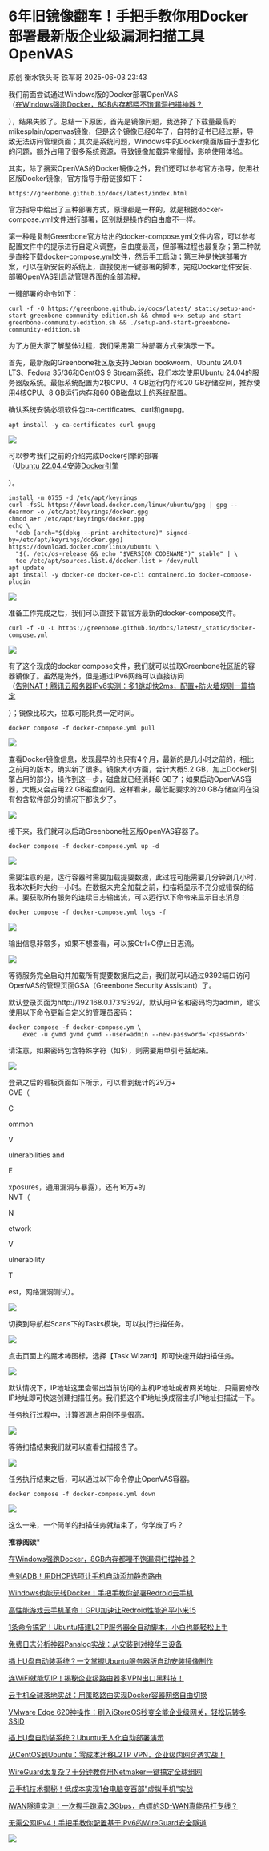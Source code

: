 #  6年旧镜像翻车！手把手教你用Docker部署最新版企业级漏洞扫描工具OpenVAS   
原创 衡水铁头哥  铁军哥   2025-06-03 23:43  
  
我们前面尝试通过Windows版的Docker部署OpenVAS  
（[在Windows强跑Docker，8GB内存都喂不饱漏洞扫描神器？](https://mp.weixin.qq.com/s?__biz=MzI4NjAzMTk3MA==&mid=2458860603&idx=1&sn=3f138383a35ce7cfbe9c538da4af941e&scene=21#wechat_redirect)  
  
），结果失败了。总结一下原因，首先是镜像问题，我选择了下载量最高的mikesplain/openvas镜像，但是这个镜像已经6年了，自带的证书已经过期，导致无法访问管理页面；其次是系统问题，Windows中的Docker桌面版由于虚拟化的问题，额外占用了很多系统资源，导致镜像加载异常缓慢，影响使用体验。  
  
其实，除了搜索OpenVAS的Docker镜像之外，我们还可以参考官方指导，使用社区版Docker镜像，官方指导手册链接如下：  
```
https://greenbone.github.io/docs/latest/index.html
```  
  
官方指导中给出了三种部署方式，原理都是一样的，就是根据docker-compose.yml文件进行部署，区别就是操作的自由度不一样。  
  
第一种是复制Greenbone官方给出的docker-compose.yml文件内容，可以参考配置文件中的提示进行自定义调整，自由度最高，但部署过程也最复杂；第二种就是直接下载docker-compose.yml文件，然后手工启动；第三种是快速部署方案，可以在新安装的系统上，直接使用一键部署的脚本，完成Docker组件安装、部署OpenVAS到启动管理界面的全部流程。  
  
一键部署的命令如下：  
```
curl -f -O https://greenbone.github.io/docs/latest/_static/setup-and-start-greenbone-community-edition.sh && chmod u+x setup-and-start-greenbone-community-edition.sh && ./setup-and-start-greenbone-community-edition.sh
```  
  
为了方便大家了解整体过程，我们采用第二种部署方式来演示一下。  
  
首先，最新版的Greenbone社区版支持Debian bookworm、Ubuntu 24.04 LTS、Fedora 35/36和CentOS 9 Stream系统，我们本次使用Ubuntu 24.04的服务器版系统。最低系统配置为2核CPU、4 GB运行内存和20 GB存储空间，推荐使用4核CPU、8 GB运行内存和60 GB磁盘以上的系统配置。  
  
确认系统安装必须软件包ca-certificates、curl和gnupg。  
```
apt install -y ca-certificates curl gnupg
```  
  
![](https://mmbiz.qpic.cn/sz_mmbiz_png/5fL4uXAOMM4LTeIFzKtLAbRRwg7VDoecWhkQBL4BrL3TZEiaNeOIwXfcwTTxQB1yxhkgkqLvF3kbaJK8hmHFeGg/640?wx_fmt=png "")  
  
可以参考我们之前的介绍完成Docker引擎的部署  
（[Ubuntu 22.04.4安装Docker引擎](https://mp.weixin.qq.com/s?__biz=MzI4NjAzMTk3MA==&mid=2458855710&idx=1&sn=05ffcb6bce4b2aedb03e1e7f65de128a&scene=21#wechat_redirect)  
  
）。  
```
install -m 0755 -d /etc/apt/keyrings
curl -fsSL https://download.docker.com/linux/ubuntu/gpg | gpg --dearmor -o /etc/apt/keyrings/docker.gpg
chmod a+r /etc/apt/keyrings/docker.gpg
echo \
  "deb [arch="$(dpkg --print-architecture)" signed-by=/etc/apt/keyrings/docker.gpg] https://download.docker.com/linux/ubuntu \
  "$(. /etc/os-release && echo "$VERSION_CODENAME")" stable" | \
  tee /etc/apt/sources.list.d/docker.list > /dev/null
apt update
apt install -y docker-ce docker-ce-cli containerd.io docker-compose-plugin
```  
  
![](https://mmbiz.qpic.cn/sz_mmbiz_png/5fL4uXAOMM4LTeIFzKtLAbRRwg7VDoeceHXW2eCq777X0cLunVlBeBMcMSicqt7z0FQvmvO8F1DicajmjM6hDIRQ/640?wx_fmt=png "")  
  
准备工作完成之后，我们可以直接下载官方最新的docker-compose文件。  
```
curl -f -O -L https://greenbone.github.io/docs/latest/_static/docker-compose.yml
```  
  
![](https://mmbiz.qpic.cn/sz_mmbiz_png/5fL4uXAOMM4LTeIFzKtLAbRRwg7VDoecfGsQvsfxdJrctvN1vIvXVQVfCUukZaTfryIBhLCRDjxuhibZuYupG5A/640?wx_fmt=png "")  
  
有了这个现成的docker compose文件，我们就可以拉取Greenbone社区版的容器镜像了。虽然是海外，但是通过IPv6网络可以直接访问  
（[告别NAT！腾讯云服务器IPv6实测：多1跳却快2ms，配置+防火墙规则一篇搞定](https://mp.weixin.qq.com/s?__biz=MzI4NjAzMTk3MA==&mid=2458859664&idx=1&sn=f166b67b643651a55b878c35437344c5&scene=21#wechat_redirect)  
  
）；镜像比较大，拉取可能耗费一定时间。  
```
docker compose -f docker-compose.yml pull
```  
  
![](https://mmbiz.qpic.cn/sz_mmbiz_png/5fL4uXAOMM4LTeIFzKtLAbRRwg7VDoecPEWXx1dibias3j5T2U7k5NQAKQ0ZFwYzea72Kq1FtjOrsfGGKesbcianw/640?wx_fmt=png "")  
  
查看Docker镜像信息，发现最早的也只有4个月，最新的是几小时之前的，相比之前用的版本，确实新了很多。镜像大小方面，合计大概5.2 GB，加上Docker引擎占用的部分，操作到这一步，磁盘就已经消耗6 GB了；如果启动OpenVAS容器，大概又会占用22 GB磁盘空间。这样看来，最低配要求的20 GB存储空间在没有包含软件部分的情况下都说少了。  
  
![](https://mmbiz.qpic.cn/sz_mmbiz_png/5fL4uXAOMM4LTeIFzKtLAbRRwg7VDoecH0SSbeLo0OxeE5vf1zfJEkpjCzzrzJp1ZnN1UOEPdogbGxnt8yf0jw/640?wx_fmt=png "")  
  
接下来，我们就可以启动Greenbone社区版OpenVAS容器了。  
```
docker compose -f docker-compose.yml up -d
```  
  
![](https://mmbiz.qpic.cn/sz_mmbiz_png/5fL4uXAOMM4LTeIFzKtLAbRRwg7VDoeclkeKKYdtjOlBSHNficY7kjG8yuTNXYmXxnII1wgrxObHLFKOpH1QymQ/640?wx_fmt=png "")  
  
需要注意的是，运行容器时需要加载提要数据，此过程可能需要几分钟到几小时，我本次耗时大约一小时。在数据未完全加载之前，扫描将显示不充分或错误的结果。要获取所有服务的连续日志输出流，可以运行以下命令来显示日志消息：  
```
docker compose -f docker-compose.yml logs -f
```  
  
![](https://mmbiz.qpic.cn/sz_mmbiz_png/5fL4uXAOMM4LTeIFzKtLAbRRwg7VDoecfk4v9nLEyyUNuZGn9RS94nhR7sSuu5WA0bJpheJGBKB2M53nCLywZQ/640?wx_fmt=png "")  
  
输出信息非常多，如果不想查看，可以按Ctrl+C停止日志流。  
  
![](https://mmbiz.qpic.cn/sz_mmbiz_png/5fL4uXAOMM4LTeIFzKtLAbRRwg7VDoecDoX8r75icFNFo5m1cQSUDIjWnc81llXxfXQ8p3FgYHkibTgMicysrAbLg/640?wx_fmt=png "")  
  
等待服务完全启动并加载所有提要数据后之后，我们就可以通过9392端口访问OpenVAS的管理页面GSA（Greenbone Security Assistant）了。  
  
默认登录页面为http://192.168.0.173:9392/，默认用户名和密码均为admin，建议使用以下命令更新自定义的管理员密码：  
```
docker compose -f docker-compose.ym \
    exec -u gvmd gvmd gvmd --user=admin --new-password='<password>'
```  
  
请注意，如果密码包含特殊字符（如$），则需要用单引号括起来。  
  
![](https://mmbiz.qpic.cn/sz_mmbiz_png/5fL4uXAOMM4LTeIFzKtLAbRRwg7VDoecqE53dxMAN3BgXtz5f2cibbZjqoCXKeHWrdtmxGMXAxYa5nDoHhHsMcA/640?wx_fmt=png "")  
  
登录之后的看板页面如下所示，可以看到统计的29万+   
CVE（  
  
C  
  
ommon   
  
V  
  
ulnerabilities and   
  
E  
  
xposures，通用漏洞与暴露），还有16万+的  
NVT（  
  
N  
  
etwork   
  
V  
  
ulnerability   
  
T  
  
est，网络漏洞测试）。  
  
![](https://mmbiz.qpic.cn/sz_mmbiz_png/5fL4uXAOMM4LTeIFzKtLAbRRwg7VDoec5iaKUd8icibYUROycFklt4xH30LGHpNqlK36Tv94poGJvib3gQjHT7U0hw/640?wx_fmt=png "")  
  
切换到导航栏Scans下的Tasks模块，可以执行扫描任务。  
  
![](https://mmbiz.qpic.cn/sz_mmbiz_png/5fL4uXAOMM4LTeIFzKtLAbRRwg7VDoeccPjiccibTVE2BxtZDR6xQ85pM4xaW8icWibBFRQANh0jtD5eIO8YyLItRQ/640?wx_fmt=png "")  
  
点击页面上的魔术棒图标，选择【Task Wizard】即可快速开始扫描任务。  
  
![](https://mmbiz.qpic.cn/sz_mmbiz_png/5fL4uXAOMM4LTeIFzKtLAbRRwg7VDoecclGE6eVZrtDbovFWD4tJyXAgh9sqocBmkh8mv42o8mG0Fk8BiaVswIg/640?wx_fmt=png "")  
  
默认情况下，IP地址这里会带出当前访问的主机IP地址或者网关地址，只需要修改IP地址即可快速创建扫描任务。我们把这个IP地址换成宿主机IP地址扫描试一下。  
  
任务执行过程中，计算资源占用倒不是很高。  
  
![](https://mmbiz.qpic.cn/sz_mmbiz_png/5fL4uXAOMM4LTeIFzKtLAbRRwg7VDoecx8icCZUWZFbPCcoFYGoDoRljxzbYZNYQGsBJyQKLtrBoSzTlXngMPhw/640?wx_fmt=png "")  
  
等待扫描结束我们就可以查看扫描报告了。  
  
![](https://mmbiz.qpic.cn/sz_mmbiz_png/5fL4uXAOMM4LTeIFzKtLAbRRwg7VDoecQlZlVem3fzqrl5AWuyNxyP60bb7KvxpETicXaoLyOrfuWaq4PWutvDA/640?wx_fmt=png "")  
  
任务执行结束之后，可以通过以下命令停止OpenVAS容器。  
```
docker compose -f docker-compose.yml down
```  
  
![](https://mmbiz.qpic.cn/sz_mmbiz_png/5fL4uXAOMM4LTeIFzKtLAbRRwg7VDoecUzfVUfIIYvo4oX0A63tVKPuMn8l30lglaZHdJiaxdtwGdc23CKNnicyA/640?wx_fmt=png "")  
  
这么一来，一个简单的扫描任务就结束了，你学废了吗？  
  
  
**推荐阅读***  
  
[在Windows强跑Docker，8GB内存都喂不饱漏洞扫描神器？](https://mp.weixin.qq.com/s?__biz=MzI4NjAzMTk3MA==&mid=2458860603&idx=1&sn=3f138383a35ce7cfbe9c538da4af941e&scene=21#wechat_redirect)  
  
  
[告别ADB！用DHCP选项让手机自动添加静态路由](https://mp.weixin.qq.com/s?__biz=MzI4NjAzMTk3MA==&mid=2458860514&idx=1&sn=c127b47f41e0d02b9dab6806ad72c4ad&scene=21#wechat_redirect)  
  
  
[Windows也能玩转Docker！手把手教你部署Redroid云手机](https://mp.weixin.qq.com/s?__biz=MzI4NjAzMTk3MA==&mid=2458860580&idx=1&sn=c038284c0081dbfa540f2196c2be6f76&scene=21#wechat_redirect)  
  
  
[高性能游戏云手机革命！GPU加速让Redroid性能追平小米15](https://mp.weixin.qq.com/s?__biz=MzI4NjAzMTk3MA==&mid=2458860530&idx=1&sn=4f8d8d70812910fcbd0b06ab0c67c6d7&scene=21#wechat_redirect)  
  
  
[1条命令搞定！Ubuntu搭建L2TP服务器全自动脚本，小白也能轻松上手](https://mp.weixin.qq.com/s?__biz=MzI4NjAzMTk3MA==&mid=2458860388&idx=1&sn=ce69376231385a35495af4f7fbacbc4b&scene=21#wechat_redirect)  
  
  
[免费日志分析神器Panalog实战：从安装到对接华三设备](https://mp.weixin.qq.com/s?__biz=MzI4NjAzMTk3MA==&mid=2458860556&idx=1&sn=df72ddd289dc7a773b2dae46407d0c8c&scene=21#wechat_redirect)  
  
  
[插上U盘自动装系统？一文掌握Ubuntu服务器版自动安装镜像制作](https://mp.weixin.qq.com/s?__biz=MzI4NjAzMTk3MA==&mid=2458860448&idx=1&sn=d833cc7414ffcec71297ae6bdbbea30b&scene=21#wechat_redirect)  
  
  
[连WiFi就能切IP！揭秘企业级路由器多VPN出口黑科技！](https://mp.weixin.qq.com/s?__biz=MzI4NjAzMTk3MA==&mid=2458860446&idx=1&sn=d148fbab56322f0bba7718cd01f7a718&scene=21#wechat_redirect)  
  
  
[云手机全球落地实战：用策略路由实现Docker容器网络自由切换](https://mp.weixin.qq.com/s?__biz=MzI4NjAzMTk3MA==&mid=2458860475&idx=1&sn=72dfa0a56b4933983a556344dbea9013&scene=21#wechat_redirect)  
  
  
[VMware Edge 620神操作：刷入iStoreOS秒变全能企业级网关，轻松玩转多SSID](https://mp.weixin.qq.com/s?__biz=MzI4NjAzMTk3MA==&mid=2458860498&idx=1&sn=a7d5a9717e9955aacd23df1d90c0e709&scene=21#wechat_redirect)  
  
  
[插上U盘自动装系统？Ubuntu无人化自动部署演示](https://mp.weixin.qq.com/s?__biz=MzI4NjAzMTk3MA==&mid=2458860400&idx=1&sn=5c014d32622634298be4a5ddc3e76885&scene=21#wechat_redirect)  
  
  
[从CentOS到Ubuntu：零成本迁移L2TP VPN，企业级内网穿透实战！](https://mp.weixin.qq.com/s?__biz=MzI4NjAzMTk3MA==&mid=2458860373&idx=1&sn=585ad234cc85b93a8c7352c1d13099f4&scene=21#wechat_redirect)  
  
  
[WireGuard太复杂？十分钟教你用Netmaker一键搞定全球组网](https://mp.weixin.qq.com/s?__biz=MzI4NjAzMTk3MA==&mid=2458860200&idx=1&sn=02207649d81cd9a38e595c792d616a81&scene=21#wechat_redirect)  
  
  
[云手机技术揭秘！低成本实现1台电脑变百部"虚拟手机"实战](https://mp.weixin.qq.com/s?__biz=MzI4NjAzMTk3MA==&mid=2458860286&idx=1&sn=a2051493387a022382f18716b2eeba5f&scene=21#wechat_redirect)  
  
  
[iWAN隧道实测：一次握手跑满2.3Gbps，白嫖的SD-WAN真能吊打专线？](https://mp.weixin.qq.com/s?__biz=MzI4NjAzMTk3MA==&mid=2458860028&idx=1&sn=e019aed0fb43e4971fc62c058da849b2&scene=21#wechat_redirect)  
  
  
[无需公网IPv4！手把手教你配置基于IPv6的WireGuard安全隧道](https://mp.weixin.qq.com/s?__biz=MzI4NjAzMTk3MA==&mid=2458859722&idx=1&sn=6a8c3d7f31fe3f4a8ef072c00656eb39&scene=21#wechat_redirect)  
  
![](https://mmbiz.qpic.cn/mmbiz_jpg/5fL4uXAOMM7kUuIMJ8JGRicTGrVN3LAad2qWVLSLkZvOL0KSCibicfllib6L4g7Clp5vaZUhAgWoiahdV3kAHa2Wk6A/640?wx_fmt=jpeg "")  
  
  

